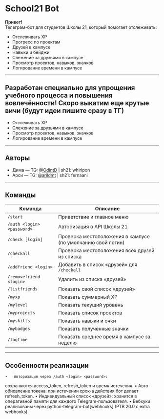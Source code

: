 # School21 Bot
**Привет!**  
Телеграм-бот для студентов Школы 21, который помогает отслеживать:
- Отслеживать XP 
- Прогресс по проектам
- Друзей в кампусе
- Навыки и бейджи 
- Слежение за друзьями в кампусе  
- Просмотр проектов, навыков, значков  
- Логирование времени в кампусе  

---
Разработан специально для упрощения учебного процесса и повышения вовлечённости!
Скоро выкатим еще крутые вичи (будут идеи пишите сразу в ТГ)
---
- Отслеживать XP  
- Слежение за друзьями в кампусе  
- Просмотр проектов, навыков, значков  
- Логирование времени в кампусе  

---

## Авторы

- Дима — TG: [@OdintD](https://t.me/OdintD) | sh21: whirlpon  
- Арси — TG: [@arildmt](https://t.me/arildmt) | sh21: fernaani  

---

## Команды

| Команда                           | Описание                                                                 |
|-----------------------------------|--------------------------------------------------------------------------|
| `/start`                          | Приветствие и главное меню                                              |
| `/auth <login> <password>`        | Авторизация в API Школы 21                                               |
| `/check [login]`                  | Проверка местоположения в кампусе (по умолчанию свой логин)              |
| `/checkall`                       | Проверка местоположения всех друзей из списка                            |
| `/addfriend <login>`              | Добавить в список «друзей» для `/checkall`                               |
| `/removefriend <login>`           | Удалить из списка «друзей»                                               |
| `/listfriends`                    | Показать свой список «друзей»                                            |
| `/myxp`                           | Показать суммарный XP                                                    |
| `/mylevel`                        | Показать текущий уровень                                                 |
| `/myprojects`                     | Показать список проектов                                                 |
| `/myskills`                       | Показать навыки и очки                                                   |
| `/mybadges`                       | Показать полученные значки                                               |
| `/logtime`                        | Показать среднее время в кампусе за неделю                               |

---

## Особенности реализации
	•	Авторизация через /auth <login> <password>:
сохраняются access_token, refresh_token и время истечения.
	•	Авто-обновление токена: при истечении срок-а действия бот делает refresh_token.
	•	Индивидуальный список «друзей»: хранится в оперативной памяти для каждого Telegram-пользователя.
	•	Вебхуки реализованы через python-telegram-bot[webhooks] (PTB 20.0 с extra webhooks).
